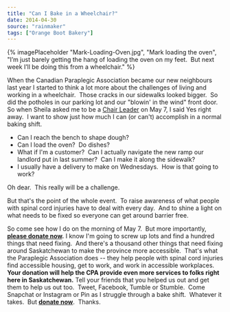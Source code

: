 ```yaml
---
title: "Can I Bake in a Wheelchair?"
date: 2014-04-30
source: "rainmaker"
tags: ["Orange Boot Bakery"]
---
```


{% imagePlaceholder "Mark-Loading-Oven.jpg", "Mark loading the oven", "I’m just barely getting the hang of loading the oven on my feet.  But next week I’ll be doing this from a wheelchair." %}


When the Canadian Paraplegic Association became our new neighbours last year I started to think a lot more about the challenges of living and working in a wheelchair.  Those cracks in our sidewalks looked bigger.  So did the potholes in our parking lot and our "blowin' in the wind" front door.   So when Sheila asked me to be a [Chair Leader](http://www.spinalcordinjurysask.com/news/chair-leader-event/) on May 7, I said Yes right away.  I want to show just how much I can (or can't) accomplish in a normal baking shift.

- Can I reach the bench to shape dough?
- Can I load the oven?  Do dishes?
- What if I'm a customer?  Can I actually navigate the new ramp our landlord put in last summer?  Can I make it along the sidewalk?
- I usually have a delivery to make on Wednesdays.  How is that going to work?

Oh dear.  This really will be a challenge.

But that's the point of the whole event.  To raise awareness of what people with spinal cord injuries have to deal with every day.  And to shine a light on what needs to be fixed so everyone can get around barrier free.

So come see how I do on the morning of May 7.  But more importantly, **[please donate now](http://sci.akaraisin.com/chairleaders2014SK/orangebootbakery).** I know I'm going to screw up lots and find a hundred things that need fixing.  And there's a thousand other things that need fixing around Saskatchewan to make the province more accessible.  That's what the Paraplegic Association does -- they help people with spinal cord injuries find accessible housing, get to work, and work in accessible workplaces.  **Your donation will help the CPA provide even more services to folks right here in Saskatchewan.** Tell your friends that you helped us out and get them to help us out too.  Tweet, Facebook, Tumble or Stumble.  Come Snapchat or Instagram or Pin as I struggle through a bake shift.  Whatever it takes.  But **[donate now](http://sci.akaraisin.com/chairleaders2014SK/orangebootbakery)**.  Thanks.

